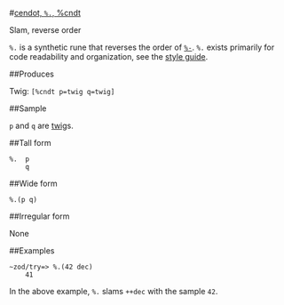 #[cendot, `%.`, %cndt](#cndt)

Slam, reverse order

`%.` is a synthetic rune that reverses the order of [`%-`](). `%.` exists primarily for code readability and organization, see the [style guide]().

##Produces

Twig: `[%cndt p=twig q=twig]`

##Sample

`p` and `q` are [twig]()s.

##Tall form

    %.  p
        q

##Wide form

    %.(p q)

##Irregular form

None

##Examples

    ~zod/try=> %.(42 dec)
        41

In the above example, `%.` slams `++dec` with the sample `42`.

